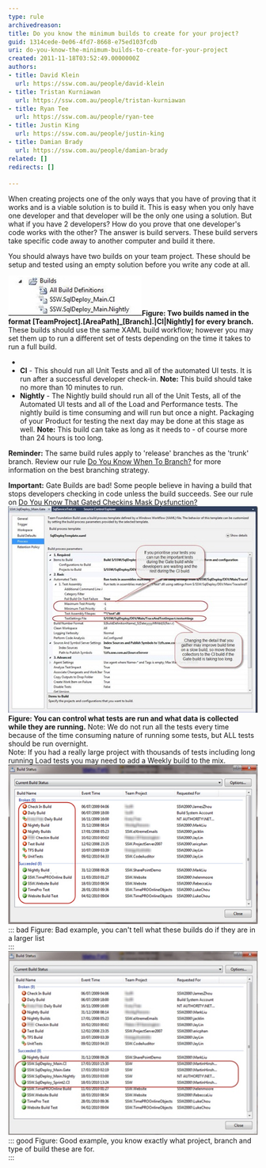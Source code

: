 ```yaml
---
type: rule
archivedreason: 
title: Do you know the minimum builds to create for your project?
guid: 1314cede-0e06-4fd7-8668-e75ed103fcdb
uri: do-you-know-the-minimum-builds-to-create-for-your-project
created: 2011-11-18T03:52:49.0000000Z
authors:
- title: David Klein
  url: https://ssw.com.au/people/david-klein
- title: Tristan Kurniawan
  url: https://ssw.com.au/people/tristan-kurniawan
- title: Ryan Tee
  url: https://ssw.com.au/people/ryan-tee
- title: Justin King
  url: https://ssw.com.au/people/justin-king
- title: Damian Brady
  url: https://ssw.com.au/people/damian-brady
related: []
redirects: []

---
```


When creating projects one of the only ways that you have of proving that it works and is a viable solution is to build it. This is easy when you only have one developer and that developer will be the only one using a solution. But what if you have 2 developers? How do you prove that one developer's code works with the other? The answer is build servers. These build servers take specific code away to another computer and build it there.

You should always have two builds on your team project. These should be setup and tested using an empty solution before you write any code at all.

<!--endintro-->
![](Builds.jpg)**Figure: Two builds named in the format [TeamProject].[AreaPath]\_[Branch].|CI|Nightly] for every branch.** These builds should use the same XAML build workflow; however you may set them up to run a different set of tests depending on the time it takes to run a full build.  

* 
* **CI** - This should run all Unit Tests and all of the automated UI tests. It is run after a successful developer check-in.
 **Note:** This build should take no more than 10 minutes to run.
* **Nightly** - The Nightly build should run all of the Unit Tests, all of the Automated UI tests and all of the Load and Performance tests. The nightly build is time consuming and will run but once a night. Packaging of your Product for testing the next day may be done at this stage as well.
 **Note:** This build can take as long as it needs to - of course more than 24 hours is too long.


 **Reminder:** The same build rules apply to 'release' branches as the 'trunk' branch. Review our rule [Do You Know When To Branch?](/do-you-know-when-to-branch) for more information on the best branching strategy.  




**Important:** Gate Builds are bad! Some people believe in having a build that stops developers checking in code unless the build succeeds. See our rule on [Do You Know That Gated Checkins Mask Dysfunction?](/do-you-know-that-gated-checkins-mask-dysfunction)
![](ControlTestAndData.jpg)**Figure: You can control what tests are run and what data is collected while they are running.** Note: We do not run all the tests every time because of the time consuming nature of running some tests, but ALL tests should be run overnight.  
Note: If you had a really large project with thousands of tests including long running Load tests you may need to add a Weekly build to the mix.  
![](BuildStatus01.jpg) 
::: bad
Figure: Bad example, you can't tell what these builds do if they are in a larger list  
:::
![](BuildStatus02.jpg)
::: good
Figure: Good example, you know exactly what project, branch and type of build these are for.  
:::
